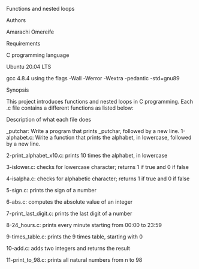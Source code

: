 Functions and nested loops

Authors

Amarachi Omereife

Requirements

C programming language

Ubuntu 20.04 LTS

gcc 4.8.4 using the flags -Wall -Werror -Wextra -pedantic -std=gnu89

Synopsis

This project introduces functions and nested loops in C programming. Each .c file contains a different functions as listed below:

Description of what each file does

_putchar: Write a program that prints _putchar, followed by a new line.
1-alphabet.c: Write a function that prints the alphabet, in lowercase, followed by a new line.

2-print_alphabet_x10.c: prints 10 times the alphabet, in lowercase

3-islower.c: checks for lowercase character; returns 1 if true and 0 if false

4-isalpha.c: checks for alphabetic character; returns 1 if true and 0 if false

5-sign.c: prints the sign of a number

6-abs.c: computes the absolute value of an integer

7-print_last_digit.c: prints the last digit of a number

8-24_hours.c: prints every minute starting from 00:00 to 23:59

9-times_table.c: prints the 9 times table, starting with 0

10-add.c: adds two integers and returns the result

11-print_to_98.c: prints all natural numbers from n to 98
